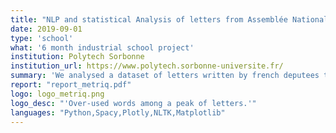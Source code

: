 ```yaml
---
title: "NLP and statistical Analysis of letters from Assemblée Nationale"
date: 2019-09-01
type: 'school'
what: '6 month industrial school project'
institution: Polytech Sorbonne
institution_url: https://www.polytech.sorbonne-universite.fr/
summary: 'We analysed a dataset of letters written by french deputees to ministers. We used NLP techniques and basic statistics to detect over-representations, anomalies and time series extremas. We created a interactive plateform to visualize our results.'
report: "report_metriq.pdf"
logo: logo_metriq.png
logo_desc: "'Over-used words among a peak of letters.'"
languages: "Python,Spacy,Plotly,NLTK,Matplotlib"
---
```

